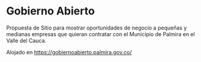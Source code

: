 #  Gobierno Abierto

Propuesta de Sitio para mostrar oportunidades de negocio a pequeñas  y medianas empresas que quieran contratar con el Municipio de Palmira en el Valle del Cauca.

Alojado en https://gobiernoabierto.palmira.gov.co/
